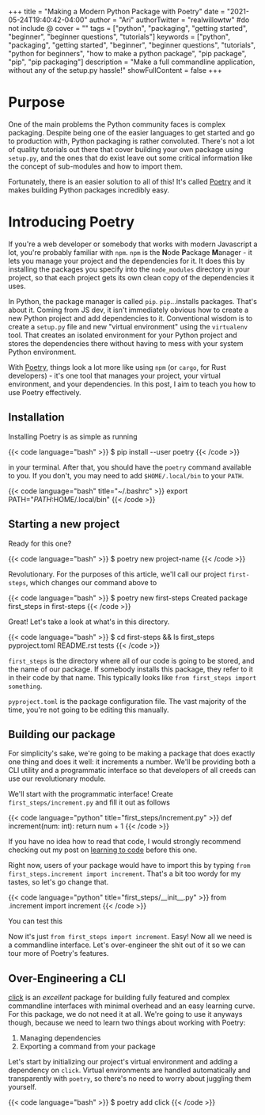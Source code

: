 +++
title = "Making a Modern Python Package with Poetry"
date = "2021-05-24T19:40:42-04:00"
author = "Ari"
authorTwitter = "realwillowtw" #do not include @
cover = ""
tags = ["python", "packaging", "getting started", "beginner", "beginner questions", "tutorials"]
keywords = ["python", "packaging", "getting started", "beginner", "beginner questions", "tutorials", "python for beginners", "how to make a python package", "pip package", "pip", "pip packaging"]
description = "Make a full commandline application, without any of the setup.py hassle!"
showFullContent = false
+++

# Purpose

One of the main problems the Python community faces is complex packaging. Despite being one of the easier languages to get started and go to production with, Python packaging is rather convoluted. There's not a lot of quality tutorials out there that cover building your own package using `setup.py`, and the ones that do exist leave out some critical information like the concept of sub-modules and how to import them.

Fortunately, there is an easier solution to all of this! It's called [Poetry](https://python-poetry.org/) and it makes building Python packages incredibly easy.

# Introducing Poetry

If you're a web developer or somebody that works with modern Javascript a lot, you're probably familiar with `npm`. `npm` is the **N**ode **P**ackage **M**anager - it lets you manage your project and the dependencies for it. It does this by installing the packages you specify into the `node_modules` directory in your project, so that each project gets its own clean copy of the dependencies it uses.

In Python, the package manager is called `pip`. `pip`...installs packages. That's about it. Coming from JS dev, it isn't immediately obvious how to create a new Python project and add dependencies to it. Conventional wisdom is to create a `setup.py` file and new "virtual environment" using the `virtualenv` tool. That creates an isolated environment for your Python project and stores the dependencies there without having to mess with your system Python environment.

With [Poetry](https://python-poetry.org/), things look a lot more like using `npm` (or `cargo`, for Rust developers) - it's one tool that manages your project, your virtual environment, and your dependencies. In this post, I aim to teach you how to use Poetry effectively.

## Installation

Installing Poetry is as simple as running

{{< code language="bash" >}}
$ pip install --user poetry
{{< /code >}}

in your terminal. After that, you should have the `poetry` command available to you. If you don't, you may need to add `$HOME/.local/bin` to your `PATH`.

{{< code language="bash" title="~/.bashrc" >}}
export PATH="$PATH:$HOME/.local/bin"
{{< /code >}}

## Starting a new project

Ready for this one?

{{< code language="bash" >}}
$ poetry new project-name
{{< /code >}}

Revolutionary. For the purposes of this article, we'll call our project `first-steps`, which changes our command above to

{{< code language="bash" >}}
$ poetry new first-steps
Created package first_steps in first-steps
{{< /code >}}

Great! Let's take a look at what's in this directory.

{{< code language="bash" >}}
$ cd first-steps && ls
first_steps  pyproject.toml  README.rst  tests
{{< /code >}}

`first_steps` is the directory where all of our code is going to be stored, and the name of our package. If somebody installs this package, they refer to it in their code by that name. This typically looks like `from first_steps import something`.

`pyproject.toml` is the package configuration file. The vast majority of the time, you're not going to be editing this manually.

## Building our package

For simplicity's sake, we're going to be making a package that does exactly one thing and does it well: it increments a number. We'll be providing both a CLI utility and a programmatic interface so that developers of all creeds can use our revolutionary module.

We'll start with the programmatic interface! Create `first_steps/increment.py` and fill it out as follows

{{< code language="python" title="first_steps/increment.py" >}}
def increment(num: int):
  return num + 1
{{< /code >}}

If you have no idea how to read that code, I would strongly recommend checking out my post on [learning to code](/posts/i-want-to-learn-to-code/) before this one.

Right now, users of your package would have to import this by typing `from first_steps.increment import increment`. That's a bit too wordy for my tastes, so let's go change that.

{{< code language="python" title="first_steps/\_\_init\_\_.py" >}}
from .increment import increment
{{< /code >}}

You can test this

Now it's just `from first_steps import increment`. Easy! Now all we need is a commandline interface. Let's over-engineer the shit out of it so we can tour more of Poetry's features.

## Over-Engineering a CLI

[click](https://pypi.org/project/click/) is an _excellent_ package for building fully featured and complex commandline interfaces with minimal overhead and an easy learning curve. For this package, we do not need it at all. We're going to use it anyways though, because we need to learn two things about working with Poetry:

 1. Managing dependencies
 2. Exporting a command from your package

Let's start by initializing our project's virtual environment and adding a dependency on `click`. Virtual environments are handled automatically and transparently with `poetry`, so there's no need to worry about juggling them yourself.

{{< code language="bash" >}}
$ poetry add click
{{< /code >}}

